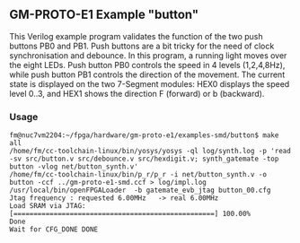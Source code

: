 ## GM-PROTO-E1 Example "button"

This Verilog example program validates the function of the two push buttons PB0 and PB1. Push buttons are a bit tricky for the need of clock synchronisation and debounce. In this program, a running light moves over the eight LEDs. Push button PB0 controls the speed in 4 levels (1,2,4,8Hz), while push button PB1 controls the direction of the movement. The current state is displayed on the two 7-Segment modules: HEX0 displays the speed level 0..3, and HEX1 shows the direction F (forward) or b (backward).

### Usage

```
fm@nuc7vm2204:~/fpga/hardware/gm-proto-e1/examples-smd/button$ make all
/home/fm/cc-toolchain-linux/bin/yosys/yosys -ql log/synth.log -p 'read -sv src/button.v src/debounce.v src/hexdigit.v; synth_gatemate -top button -vlog net/button_synth.v'
/home/fm/cc-toolchain-linux/bin/p_r/p_r -i net/button_synth.v -o button -ccf ../gm-proto-e1-smd.ccf > log/impl.log
/usr/local/bin/openFPGALoader  -b gatemate_evb_jtag button_00.cfg
Jtag frequency : requested 6.00MHz   -> real 6.00MHz  
Load SRAM via JTAG: [==================================================] 100.00%
Done
Wait for CFG_DONE DONE
```
